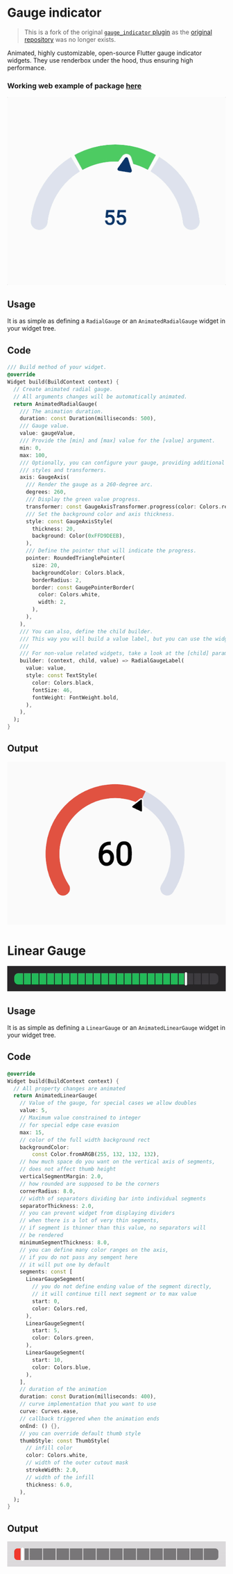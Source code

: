 # Gauge indicator

> This is a fork of the original [`gauge_indicator` plugin](https://pub.dev/packages/gauge_indicator) as the [original repository](https://github.com/HTD-Health/gauge_indicator) was no longer exists.

Animated, highly customizable, open-source Flutter gauge indicator widgets. They use renderbox under the hood, thus ensuring high performance.

### Working web example of package [here](https://gauge-indicator.klyta.it/)

![AnimatedRadialgauge](readme/animated.gif)

## Usage

It is as simple as defining a `RadialGauge` or an `AnimatedRadialGauge` widget in your widget tree.

## Code

```dart
/// Build method of your widget.
@override
Widget build(BuildContext context) {
  // Create animated radial gauge.
  // All arguments changes will be automatically animated.
  return AnimatedRadialGauge(
    /// The animation duration.
    duration: const Duration(milliseconds: 500),
    /// Gauge value.
    value: gaugeValue,
    /// Provide the [min] and [max] value for the [value] argument.
    min: 0,
    max: 100,
    /// Optionally, you can configure your gauge, providing additional
    /// styles and transformers.
    axis: GaugeAxis(
      /// Render the gauge as a 260-degree arc.
      degrees: 260,
      /// Display the green value progress.
      transformer: const GaugeAxisTransformer.progress(color: Colors.red),
      /// Set the background color and axis thickness.
      style: const GaugeAxisStyle(
        thickness: 20,
        background: Color(0xFFD9DEEB),
      ),
      /// Define the pointer that will indicate the progress.
      pointer: RoundedTrianglePointer(
        size: 20,
        backgroundColor: Colors.black,
        borderRadius: 2,
        border: const GaugePointerBorder(
          color: Colors.white,
          width: 2,
        ),
      ),
    ),
    /// You can also, define the child builder.
    /// This way you will build a value label, but you can use the widget of your choice.
    ///
    /// For non-value related widgets, take a look at the [child] parameter.
    builder: (context, child, value) => RadialGaugeLabel(
      value: value,
      style: const TextStyle(
        color: Colors.black,
        fontSize: 46,
        fontWeight: FontWeight.bold,
      ),
    ),
  );
}
```

## Output

![example](readme/example.png)

# Linear Gauge

![example](readme/animated_linear_gauge_readme1.gif)

## Usage

It is as simple as defining a `LinearGauge` or an `AnimatedLinearGauge` widget in your widget tree.

## Code

```dart
@override
Widget build(BuildContext context) {
  // All property changes are animated
  return AnimatedLinearGauge(
    // Value of the gauge, for special cases we allow doubles
    value: 5,
    // Maximum value constrained to integer
    // for special edge case evasion
    max: 15,
    // color of the full width background rect
    backgroundColor:
        const Color.fromARGB(255, 132, 132, 132),
    // how much space do you want on the vertical axis of segments,
    // does not affect thumb height
    verticalSegmentMargin: 2.0,
    // how rounded are supposed to be the corners
    cornerRadius: 8.0,
    // width of separators dividing bar into individual segments
    separatorThickness: 2.0,
    // you can prevent widget from displaying dividers
    // when there is a lot of very thin segments,
    // if segment is thinner than this value, no separators will
    // be rendered
    minimumSegmentThickness: 8.0,
    // you can define many color ranges on the axis,
    // if you do not pass any semgent here
    // it will put one by default
    segments: const [
      LinearGaugeSegment(
        // you do not define ending value of the segment directly,
        // it will continue till next segment or to max value
        start: 0,
        color: Colors.red,
      ),
      LinearGaugeSegment(
        start: 5,
        color: Colors.green,
      ),
      LinearGaugeSegment(
        start: 10,
        color: Colors.blue,
      ),
    ],
    // duration of the animation
    duration: const Duration(milliseconds: 400),
    // curve implementation that you want to use
    curve: Curves.ease,
    // callback triggered when the animation ends
    onEnd: () {},
    // you can override default thumb style
    thumbStyle: const ThumbStyle(
      // infill color
      color: Colors.white,
      // width of the outer cutout mask
      strokeWidth: 2.0,
      // width of the infill
      thickness: 6.0,
    ),
  );
}
```

## Output

![example](readme/animated_linear_gauge_readme0.gif)
